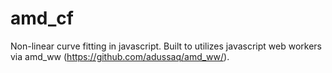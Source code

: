 # amd_cf
Non-linear curve fitting in javascript. Built to utilizes javascript web workers via amd_ww (https://github.com/adussaq/amd_ww/).

